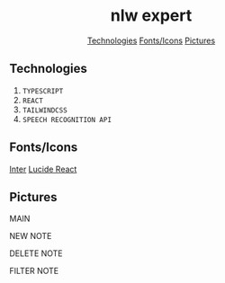 <h1 align='center'>
  nlw expert
</h1>

<p align='center'>
  <a href='#tech'>Technologies</a>
  <a href='#utils'>Fonts/Icons</a>
  <a href='#pics'>Pictures</a>
</p>


<h2>
  Technologies
</h2>

1. ```TYPESCRIPT```
2. ```REACT```
3. ```TAILWINDCSS```
4. ```SPEECH RECOGNITION API```

<h2>
  Fonts/Icons
</h2>

<p>
  <a href='https://fonts.google.com/specimen/Inter?query=inter'>Inter</a>
  <a href='https://lucide.dev/guide/packages/lucide-react'>Lucide React</a>
</p>

<h2>
  Pictures
</h2>

MAIN

NEW NOTE

DELETE NOTE

FILTER NOTE
